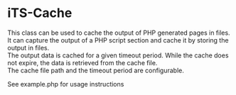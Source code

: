 # iTS-Cache
This class can be used to cache the output of PHP generated pages in files. 
It can capture the output of a PHP script section and cache it by storing the output in files.  
The output data is cached for a given timeout period. While the cache does not expire, the data is retrieved from the cache file.  
The cache file path and the timeout period are configurable.

See example.php for usage instructions
